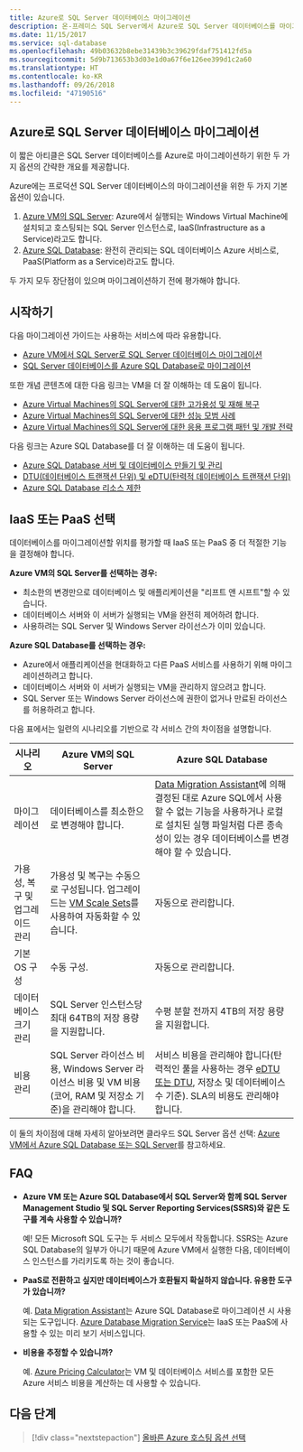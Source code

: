 ```yaml
---
title: Azure로 SQL Server 데이터베이스 마이그레이션
description: 온-프레미스 SQL Server에서 Azure로 SQL Server 데이터베이스를 마이그레이션하는 방법에 대해 알아보세요.
ms.date: 11/15/2017
ms.service: sql-database
ms.openlocfilehash: 49b03632b8ebe31439b3c39629fdaf751412fd5a
ms.sourcegitcommit: 5d9b713653b3d03e1d0a67f6e126ee399d1c2a60
ms.translationtype: HT
ms.contentlocale: ko-KR
ms.lasthandoff: 09/26/2018
ms.locfileid: "47190516"
---
```

## <a name="migrate-a-sql-server-database-to-azure"></a>Azure로 SQL Server 데이터베이스 마이그레이션

이 짧은 아티클은 SQL Server 데이터베이스를 Azure로 마이그레이션하기 위한 두 가지 옵션의 간략한 개요를 제공합니다.

Azure에는 프로덕션 SQL Server 데이터베이스의 마이그레이션을 위한 두 가지 기본 옵션이 있습니다.

1. [Azure VM의 SQL Server](https://docs.microsoft.com/azure/virtual-machines/windows/sql/virtual-machines-windows-sql-server-iaas-overview): Azure에서 실행되는 Windows Virtual Machine에 설치되고 호스팅되는 SQL Server 인스턴스로, IaaS(Infrastructure as a Service)라고도 합니다.
2. [Azure SQL Database](https://docs.microsoft.com/azure/sql-database/sql-database-technical-overview): 완전히 관리되는 SQL 데이터베이스 Azure 서비스로, PaaS(Platform as a Service)라고도 합니다.

두 가지 모두 장단점이 있으며 마이그레이션하기 전에 평가해야 합니다.

## <a name="get-started"></a>시작하기

다음 마이그레이션 가이드는 사용하는 서비스에 따라 유용합니다.

* [Azure VM에서 SQL Server로 SQL Server 데이터베이스 마이그레이션](https://docs.microsoft.com/azure/virtual-machines/windows/sql/virtual-machines-windows-migrate-sql)
* [SQL Server 데이터베이스를 Azure SQL Database로 마이그레이션](https://docs.microsoft.com/azure/sql-database/sql-database-migrate-your-sql-server-database)

또한 개념 콘텐츠에 대한 다음 링크는 VM을 더 잘 이해하는 데 도움이 됩니다.

* [Azure Virtual Machines의 SQL Server에 대한 고가용성 및 재해 복구](https://docs.microsoft.com/azure/virtual-machines/windows/sql/virtual-machines-windows-sql-high-availability-dr)
* [Azure Virtual Machines의 SQL Server에 대한 성능 모범 사례](https://docs.microsoft.com/azure/virtual-machines/windows/sql/virtual-machines-windows-sql-performance)
* [Azure Virtual Machines의 SQL Server에 대한 응용 프로그램 패턴 및 개발 전략](https://docs.microsoft.com/azure/virtual-machines/windows/sql/virtual-machines-windows-sql-server-app-patterns-dev-strategies)

다음 링크는 Azure SQL Database를 더 잘 이해하는 데 도움이 됩니다.

* [Azure SQL Database 서버 및 데이터베이스 만들기 및 관리](https://docs.microsoft.com/azure/sql-database/sql-database-servers-databases)
* [DTU(데이터베이스 트랜잭션 단위) 및 eDTU(탄력적 데이터베이스 트랜잭션 단위)](https://docs.microsoft.com/azure/sql-database/sql-database-what-is-a-dtu)
* [Azure SQL Database 리소스 제한](https://docs.microsoft.com/azure/sql-database/sql-database-resource-limits)

## <a name="choosing-iaas-or-paas"></a>IaaS 또는 PaaS 선택

데이터베이스를 마이그레이션할 위치를 평가할 때 IaaS 또는 PaaS 중 더 적절한 기능을 결정해야 합니다.

**Azure VM의 SQL Server를 선택하는 경우:**

* 최소한의 변경만으로 데이터베이스 및 애플리케이션을 "리프트 앤 시프트"할 수 있습니다.
* 데이터베이스 서버와 이 서버가 실행되는 VM을 완전히 제어하려 합니다.
* 사용하려는 SQL Server 및 Windows Server 라이선스가 이미 있습니다.

**Azure SQL Database를 선택하는 경우:**

* Azure에서 애플리케이션을 현대화하고 다른 PaaS 서비스를 사용하기 위해 마이그레이션하려고 합니다.
* 데이터베이스 서버와 이 서버가 실행되는 VM을 관리하지 않으려고 합니다.
* SQL Server 또는 Windows Server 라이선스에 권한이 없거나 만료된 라이선스를 허용하려고 합니다.

다음 표에서는 일련의 시나리오를 기반으로 각 서비스 간의 차이점을 설명합니다.

| 시나리오 | Azure VM의 SQL Server | Azure SQL Database |
|----------|-------------------------|--------------------|
| 마이그레이션 | 데이터베이스를 최소한으로 변경해야 합니다. | [Data Migration Assistant](https://www.microsoft.com/download/details.aspx?id=53595)에 의해 결정된 대로 Azure SQL에서 사용할 수 없는 기능을 사용하거나 로컬로 설치된 실행 파일처럼 다른 종속성이 있는 경우 데이터베이스를 변경해야 할 수 있습니다.|
| 가용성, 복구 및 업그레이드 관리 | 가용성 및 복구는 수동으로 구성됩니다. 업그레이드는 [VM Scale Sets](https://docs.microsoft.com/azure/virtual-machine-scale-sets/virtual-machine-scale-sets-automatic-upgrade)를 사용하여 자동화할 수 있습니다. | 자동으로 관리합니다. |
| 기본 OS 구성 | 수동 구성. | 자동으로 관리합니다. |
| 데이터베이스 크기 관리 | SQL Server 인스턴스당 최대 64TB의 저장 용량을 지원합니다. | 수평 분할 전까지 4TB의 저장 용량을 지원합니다. |
| 비용 관리 | SQL Server 라이선스 비용, Windows Server 라이선스 비용 및 VM 비용(코어, RAM 및 저장소 기준)을 관리해야 합니다. | 서비스 비용을 관리해야 합니다(탄력적인 풀을 사용하는 경우 [eDTU 또는 DTU](https://docs.microsoft.com/azure/sql-database/sql-database-what-is-a-dtu), 저장소 및 데이터베이스 수 기준).  SLA의 비용도 관리해야 합니다. |

이 둘의 차이점에 대해 자세히 알아보려면 클라우드 SQL Server 옵션 선택: [Azure VM에서 Azure SQL Database 또는 SQL Server](https://docs.microsoft.com/azure/sql-database/sql-database-paas-vs-sql-server-iaas)를 참고하세요.

## <a name="faq"></a>FAQ

* **Azure VM 또는 Azure SQL Database에서 SQL Server와 함께 SQL Server Management Studio 및 SQL Server Reporting Services(SSRS)와 같은 도구를 계속 사용할 수 있습니까?**

    예! 모든 Microsoft SQL 도구는 두 서비스 모두에서 작동합니다. SSRS는 Azure SQL Database의 일부가 아니기 때문에 Azure VM에서 실행한 다음, 데이터베이스 인스턴스를 가리키도록 하는 것이 좋습니다.
    
* **PaaS로 전환하고 싶지만 데이터베이스가 호환될지 확실하지 않습니다. 유용한 도구가 있습니까?**

    예. [Data Migration Assistant](https://www.microsoft.com/download/details.aspx?id=53595)는 Azure SQL Database로 마이그레이션 시 사용되는 도구입니다.  [Azure Database Migration Service](https://azure.microsoft.com/campaigns/database-migration/)는 IaaS 또는 PaaS에 사용할 수 있는 미리 보기 서비스입니다.

* **비용을 추정할 수 있습니까?**

    예.  [Azure Pricing Calculator](https://azure.microsoft.com/pricing/calculator/)는 VM 및 데이터베이스 서비스를 포함한 모든 Azure 서비스 비용을 계산하는 데 사용할 수 있습니다.
    
## <a name="next-steps"></a>다음 단계

> [!div class="nextstepaction"]
> [올바른 Azure 호스팅 옵션 선택](dotnet-howto-choose-migration.md)
